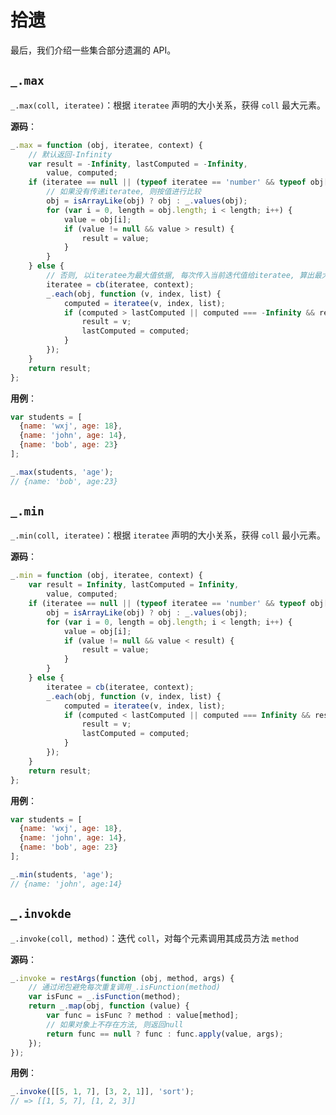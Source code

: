 拾遗
====

最后，我们介绍一些集合部分遗漏的 API。

`_.max`
-------------------------------------------

`_.max(coll, iteratee)`：根据 `iteratee` 声明的大小关系，获得 `coll` 最大元素。

**源码**：

```js
_.max = function (obj, iteratee, context) {
    // 默认返回-Infinity
    var result = -Infinity, lastComputed = -Infinity,
        value, computed;
    if (iteratee == null || (typeof iteratee == 'number' && typeof obj[0] != 'object') && obj != null) {
        // 如果没有传递iteratee, 则按值进行比较
        obj = isArrayLike(obj) ? obj : _.values(obj);
        for (var i = 0, length = obj.length; i < length; i++) {
            value = obj[i];
            if (value != null && value > result) {
                result = value;
            }
        }
    } else {
        // 否则, 以iteratee为最大值依据, 每次传入当前迭代值给iteratee, 算出最大值
        iteratee = cb(iteratee, context);
        _.each(obj, function (v, index, list) {
            computed = iteratee(v, index, list);
            if (computed > lastComputed || computed === -Infinity && result === -Infinity) {
                result = v;
                lastComputed = computed;
            }
        });
    }
    return result;
};
```

**用例**：

```js
var students = [
  {name: 'wxj', age: 18},
  {name: 'john', age: 14},
  {name: 'bob', age: 23}
];

_.max(students, 'age');
// {name: 'bob', age:23}
```

`_.min`
-------------------------------------------

`_.min(coll, iteratee)`：根据 `iteratee` 声明的大小关系，获得 `coll` 最小元素。

**源码**：

```js
_.min = function (obj, iteratee, context) {
    var result = Infinity, lastComputed = Infinity,
        value, computed;
    if (iteratee == null || (typeof iteratee == 'number' && typeof obj[0] != 'object') && obj != null) {
        obj = isArrayLike(obj) ? obj : _.values(obj);
        for (var i = 0, length = obj.length; i < length; i++) {
            value = obj[i];
            if (value != null && value < result) {
                result = value;
            }
        }
    } else {
        iteratee = cb(iteratee, context);
        _.each(obj, function (v, index, list) {
            computed = iteratee(v, index, list);
            if (computed < lastComputed || computed === Infinity && result === Infinity) {
                result = v;
                lastComputed = computed;
            }
        });
    }
    return result;
};
```

**用例**：

```js
var students = [
  {name: 'wxj', age: 18},
  {name: 'john', age: 14},
  {name: 'bob', age: 23}
];

_.min(students, 'age');
// {name: 'john', age:14}
```

`_.invokde`
-----------------------------------------------------

`_.invoke(coll, method)`：迭代 `coll`，对每个元素调用其成员方法 `method`

**源码**：

```js
_.invoke = restArgs(function (obj, method, args) {
    // 通过闭包避免每次重复调用_.isFunction(method)
    var isFunc = _.isFunction(method);
    return _.map(obj, function (value) {
        var func = isFunc ? method : value[method];
        // 如果对象上不存在方法, 则返回null
        return func == null ? func : func.apply(value, args);
    });
});
```

**用例**：

```js
_.invoke([[5, 1, 7], [3, 2, 1]], 'sort');
// => [[1, 5, 7], [1, 2, 3]]
```
